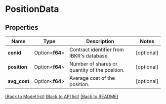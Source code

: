 # PositionData

## Properties

Name | Type | Description | Notes
------------ | ------------- | ------------- | -------------
**conid** | Option<**f64**> | Contract identifier from IBKR's database. | [optional]
**position** | Option<**f64**> | Number of shares or quantity of the position. | [optional]
**avg_cost** | Option<**f64**> | Average cost of the position. | [optional]

[[Back to Model list]](../README.md#documentation-for-models) [[Back to API list]](../README.md#documentation-for-api-endpoints) [[Back to README]](../README.md)


